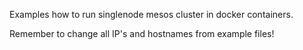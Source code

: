 Examples how to run singlenode mesos cluster in docker containers.

Remember to change all IP's and hostnames from example files!
